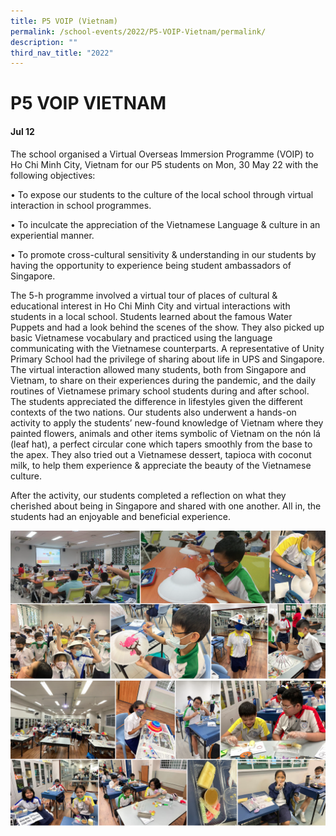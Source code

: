 ```yaml
---
title: P5 VOIP (Vietnam)
permalink: /school-events/2022/P5-VOIP-Vietnam/permalink/
description: ""
third_nav_title: "2022"
---
```

# P5 VOIP VIETNAM

#### Jul 12

The school organised a Virtual Overseas Immersion Programme (VOIP) to Ho Chi Minh City, Vietnam for our P5 students on Mon, 30 May 22 with the following objectives: 

• To expose our students to the culture of the local school through virtual interaction in school programmes. 

• To inculcate the appreciation of the Vietnamese Language & culture in an experiential manner. 

• To promote cross-cultural sensitivity & understanding in our students by having the opportunity to experience being student ambassadors of Singapore. 

The 5-h programme involved a virtual tour of places of cultural & educational interest in Ho Chi Minh City and virtual interactions with students in a local school. Students learned about the famous Water Puppets and had a look behind the scenes of the show. They also picked up basic Vietnamese vocabulary and practiced using the language communicating with the Vietnamese counterparts. A representative of Unity Primary School had the privilege of sharing about life in UPS and Singapore. The virtual interaction allowed many students, both from Singapore and Vietnam, to share on their experiences during the pandemic, and the daily routines of Vietnamese primary school students during and after school. The students appreciated the difference in lifestyles given the different contexts of the two nations. Our students also underwent a hands-on activity to apply the students’ new-found knowledge of Vietnam where they painted flowers, animals and other items symbolic of Vietnam on the nón lá (leaf hat), a perfect circular cone which tapers smoothly from the base to the apex. They also tried out a Vietnamese dessert, tapioca with coconut milk, to help them experience & appreciate the beauty of the Vietnamese culture. 

After the activity, our students completed a reflection on what they cherished about being in Singapore and shared with one another. All in, the students had an enjoyable and beneficial experience.

![](/images/P5VOIP.png)
![](/images/P5VOIP2.png)